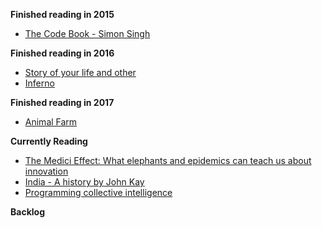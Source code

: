 **Finished reading in 2015**

* [The Code Book - Simon Singh](http://www.goodreads.com/book/show/17994.The_Code_Book)

**Finished reading in 2016**

* [Story of your life and other](http://www.goodreads.com/book/show/223380.Stories_of_Your_Life_and_Others)
* [Inferno](http://www.goodreads.com/book/show/17212231-inferno)

**Finished reading in 2017**

* [Animal Farm](http://www.goodreads.com/book/show/7613.Animal_Farm)

**Currently Reading**

* [The Medici Effect: What elephants and epidemics can teach us about innovation](http://www.goodreads.com/book/show/255132.The_Medici_Effect)
* [India - A history by John Kay](http://www.goodreads.com/book/show/174501.India)
* [Programming collective intelligence](http://www.goodreads.com/book/show/1741472.Programming_Collective_Intelligence)


**Backlog**
